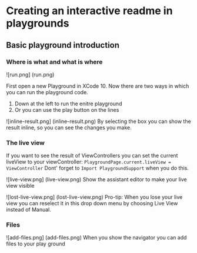 # Creating an interactive readme in playgrounds

## Basic playground introduction

### Where is what and what is where
![run.png] (run.png)

First open a new Playground in XCode 10. Now there are two ways in which you can run the playground code. 
1.  Down at the left to run the enitre playground
2. Or you can use the play button on the lines

![inline-result.png] (inline-result.png)
By selecting the box you can show the result inline, so you can see the changes you make.

### The live view
If you want to see the result of ViewControllers you can set the current liveView to your viewController:
`PlaygroundPage.current.liveView = ViewController`
Dont' forget to `Import PlaygroundSupport` when you do this.

![live-view.png] (live-view.png)
Show the assistant editor to make your live view visible

![lost-live-view.png] (lost-live-view.png)
Pro-tip: When you lose your live view you can reselect it in this drop down menu by choosing Live View instead of Manual.

### Files
![add-files.png] (add-files.png)
When you show the navigator you can add files to your play ground



